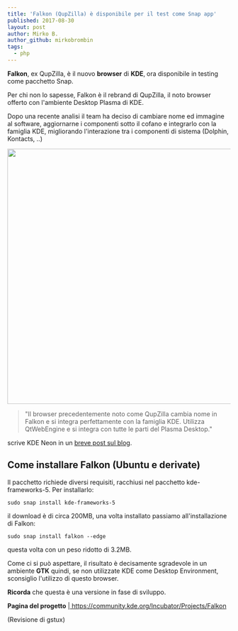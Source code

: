 ```yaml
---
title: 'Falkon (QupZilla) è disponibile per il test come Snap app'
published: 2017-08-30
layout: post
author: Mirko B.
author_github: mirkobrombin
tags:
  - php
---
```

<p><strong>Falkon</strong>, ex QupZilla, è il nuovo <strong>browser</strong> di <strong>KDE</strong>,<strong>&nbsp;</strong>ora disponibile in testing come pacchetto Snap. <!--more--></p><p>Per chi non lo sapesse, Falkon è il rebrand di QupZilla, il noto browser offerto con l'ambiente Desktop Plasma di KDE.</p><p>Dopo una recente analisi il team ha deciso di cambiare nome ed immagine al software, aggiornarne i componenti sotto il cofano e integrarlo con la famiglia KDE, migliorando l'interazione tra i componenti di sistema (Dolphin, Kontacts, ..)</p><p><img class=" size-full wp-image-118" alt="" height="576" src="https://linuxhub.it/wordpress/wp-content/uploads/2017/08/falkon-1024x576.png" width="1024" /></p><blockquote><p>"Il browser precedentemente noto come QupZilla cambia nome in Falkon e si integra perfettamente con la famiglia KDE. Utilizza QtWebEngine e si integra con tutte le parti del Plasma Desktop."</p></blockquote><p>scrive KDE Neon in un <a href="https://blog.neon.kde.org/index.php/2017/08/29/great-web-browsing-coming-back-to-kde-with-falkon-new-packaging-formats-coming-to-kde-with-snap/">breve post sul blog</a>.</p><h2>Come installare Falkon (Ubuntu e derivate)</h2><p>Il pacchetto richiede diversi requisiti, racchiusi nel pacchetto kde-frameworks-5. Per installarlo:</p><pre><code>sudo snap install kde-frameworks-5</code></pre><p>il download è di circa 200MB, una volta installato passiamo all'installazione di Falkon:</p><pre><code>sudo snap install falkon --edge</code></pre><p>questa volta con un peso ridotto di 3.2MB.</p><p>Come ci si può aspettare, il risultato è decisamente sgradevole in un ambiente <strong>GTK</strong> quindi, se non utilizzate KDE come Desktop Environment, sconsiglio l'utilizzo di questo browser.</p><p><strong>Ricorda</strong> che questa è una versione in fase di sviluppo.</p><p><strong>Pagina del progetto</strong> |<a href="https://community.kde.org/Incubator/Projects/Falkon">&nbsp;https://community.kde.org/Incubator/Projects/Falkon</a> &nbsp;</p><p>(Revisione di gstux)</p>